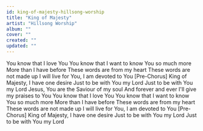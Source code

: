 ```yaml
---
id: king-of-majesty-hillsong-worship
title: "King of Majesty"
artist: "Hillsong Worship"
album: ""
cover: ""
created: ""
updated: ""
---
```


You know that I love You
You know that I want to know You so much more
More than I have before
These words are from my heart
These words are not made up
I will live for You, I am devoted to You
[Pre-Chorus]
King of Majesty, I have one desire
Just to be with You my Lord
Just to be with You my Lord
Jesus, You are the Saviour of my soul
And forever and ever I'll give my praises to You
You know that I love You
You know that I want to know You so much more
More than I have before
These words are from my heart
These words are not made up
I will live for You, I am devoted to You
[Pre-Chorus]
King of Majesty, I have one desire
Just to be with You my Lord
Just to be with You my Lord